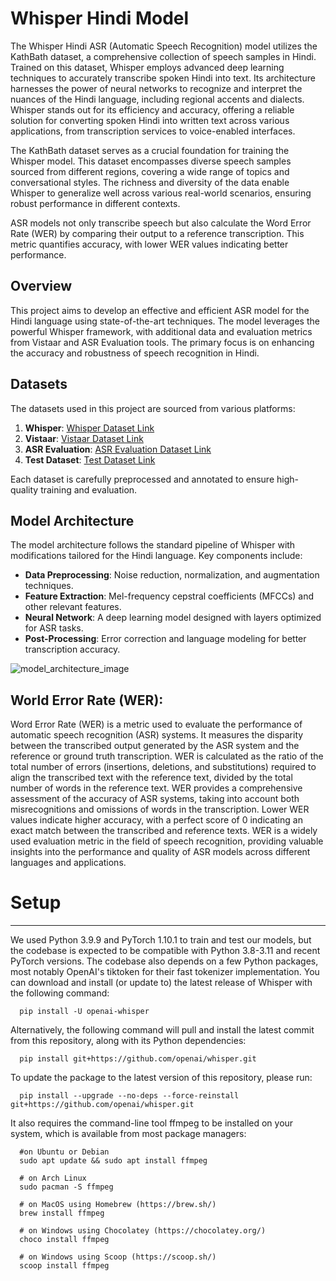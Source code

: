 # Whisper Hindi Model

The Whisper Hindi ASR (Automatic Speech Recognition) model utilizes the KathBath dataset, a comprehensive collection of speech samples in Hindi. Trained on this dataset, Whisper employs advanced deep learning techniques to accurately transcribe spoken Hindi into text. Its architecture harnesses the power of neural networks to recognize and interpret the nuances of the Hindi language, including regional accents and dialects. Whisper stands out for its efficiency and accuracy, offering a reliable solution for converting spoken Hindi into written text across various applications, from transcription services to voice-enabled interfaces.

The KathBath dataset serves as a crucial foundation for training the Whisper model. This dataset encompasses diverse speech samples sourced from different regions, covering a wide range of topics and conversational styles. The richness and diversity of the data enable Whisper to generalize well across various real-world scenarios, ensuring robust performance in different contexts.

ASR models not only transcribe speech but also calculate the Word Error Rate (WER) by comparing their output to a reference transcription. This metric quantifies accuracy, with lower WER values indicating better performance.

## Overview

This project aims to develop an effective and efficient ASR model for the Hindi language using state-of-the-art techniques. The model leverages the powerful Whisper framework, with additional data and evaluation metrics from Vistaar and ASR Evaluation tools. The primary focus is on enhancing the accuracy and robustness of speech recognition in Hindi.

## Datasets

The datasets used in this project are sourced from various platforms:

1. **Whisper**: [Whisper Dataset Link](https://github.com/openai/whisper)
2. **Vistaar**: [Vistaar Dataset Link](https://github.com/AI4Bharat/vistaar)
3. **ASR Evaluation**: [ASR Evaluation Dataset Link](https://github.com/belambert/asr-evaluation)
4. **Test Dataset**: [Test Dataset Link](https://asr.iitm.ac.in/Gramvaani/NEW/GV_Eval_3h.tar.gz)

Each dataset is carefully preprocessed and annotated to ensure high-quality training and evaluation.

## Model Architecture

The model architecture follows the standard pipeline of Whisper with modifications tailored for the Hindi language. Key components include:

- **Data Preprocessing**: Noise reduction, normalization, and augmentation techniques.
- **Feature Extraction**: Mel-frequency cepstral coefficients (MFCCs) and other relevant features.
- **Neural Network**: A deep learning model designed with layers optimized for ASR tasks.
- **Post-Processing**: Error correction and language modeling for better transcription accuracy.

![model_architecture_image](https://github.com/INurtureStudent/Whisper-Hindi-ASR-model/assets/120656373/53cc2725-0c4b-45ed-98ca-1bb5fd60001f)

## World Error Rate (WER):

Word Error Rate (WER) is a metric used to evaluate the performance of automatic speech recognition (ASR) systems. It measures the disparity between the transcribed output generated by the ASR system and the reference or ground truth transcription.
WER is calculated as the ratio of the total number of errors (insertions, deletions, and substitutions) required to align the transcribed text with the reference text, divided by the total number of words in the reference text.
WER provides a comprehensive assessment of the accuracy of ASR systems, taking into account both misrecognitions and omissions of words in the transcription. Lower WER values indicate higher accuracy, with a perfect score of 0 indicating an exact match between the transcribed and reference texts.
WER is a widely used evaluation metric in the field of speech recognition, providing valuable insights into the performance and quality of ASR models across different languages and applications.

# Setup
-----

[](https://github.com/Ayushverma135/Whisper-Hindi-ASR-model-IIT-Bombay-Internship?tab=readme-ov-file#setup)

We used Python 3.9.9 and PyTorch 1.10.1 to train and test our models, but the codebase is expected to be compatible with Python 3.8-3.11 and recent PyTorch versions. The codebase also depends on a few Python packages, most notably OpenAI's tiktoken for their fast tokenizer implementation. You can download and install (or update to) the latest release of Whisper with the following command:

```
  pip install -U openai-whisper

```

Alternatively, the following command will pull and install the latest commit from this repository, along with its Python dependencies:

```
  pip install git+https://github.com/openai/whisper.git

```

To update the package to the latest version of this repository, please run:

```
  pip install --upgrade --no-deps --force-reinstall git+https://github.com/openai/whisper.git

```

It also requires the command-line tool ffmpeg to be installed on your system, which is available from most package managers:

```
  #on Ubuntu or Debian
  sudo apt update && sudo apt install ffmpeg

  # on Arch Linux
  sudo pacman -S ffmpeg

  # on MacOS using Homebrew (https://brew.sh/)
  brew install ffmpeg

  # on Windows using Chocolatey (https://chocolatey.org/)
  choco install ffmpeg

  # on Windows using Scoop (https://scoop.sh/)
  scoop install ffmpeg
```
